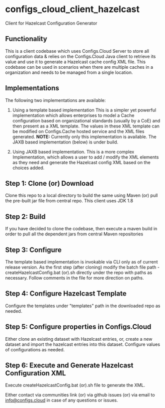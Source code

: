 # configs_cloud_client_hazelcast
Client for Hazelcast Configuration Generator

## Functionality
This is a client codebase which uses Configs.Cloud Server to store all configuration data & relies on the Configs.Cloud Java client to retrieve its value and use it to generate a Hazelcast cache config XML file.  This codebase can be used in scenarios when there are multiple caches in a organization and needs to be managed from a single location.

## Implementations
The following two implementations are available:
1. Using a template based implementation
This is a simpler yet powerful implementation which allows enterprises to model a Cache configuration based on organizational standards (usually by a CoE) and then present as a XML template. The values in these XML template can be modified on Configs.Cache hosted service and the XML files generated. **NOTE:** Currently only this implementation is available. The JAXB based implementation (below) is under build.

2. Using JAXB based implementation. 
This is a more complex Implementation, which allows a user to add / modify the XML elements as they need and generate the Hazelcast config XML based on the choices added. 

## Step 1: Clone (or) Download
Clone this repo to a local directory to build the same using Maven (or) pull the pre-built jar file from central repo.
This client uses JDK 1.8

## Step 2: Build
If you have decided to clone the codebase, then execute a maven build in order to pull all the dependent jars from central Maven repositories

## Step 3: Configure 
The template based implementation is invokable via CLI only as of current release version. 
As the first step (after cloning) modify the batch file path - createHazelcastConfig.bat (or).sh directly under the repo  with paths as necessary. Follow comments in the file for more direction on paths.

## Step 4: Configure Hazelcast Template
Configure the templates under "templates" path in the downloaded repo as needed.

## Step 5: Configure properties in Configs.Cloud
Either clone an existing dataset with Hazelcast entries, or, create a new dataset and import the hazelcast entries into this dataset.
Configure values of configurations as needed.

## Step 6: Execute and Generate Hazelcast Configuration XML
Execute createHazelcastConfig.bat (or).sh file to generate the XML. 

Either contact via communities link (or) via github issues (or) via email to info@configs.cloud in case of any questions or issues. 




